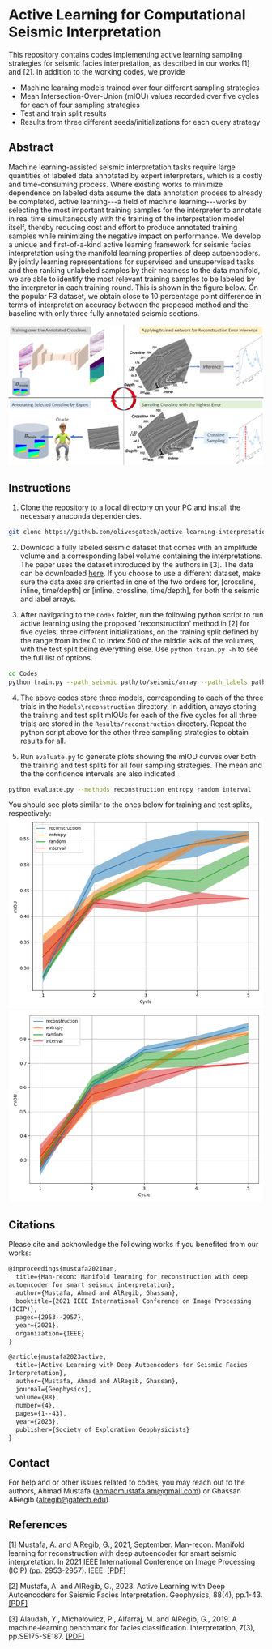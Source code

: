 # Active Learning for Computational Seismic Interpretation
This repository contains codes implementing active learning sampling strategies for seismic facies interpretation, as described in our works [1] and [2]. 
In addition to the working codes, we provide
- Machine learning models trained over four different sampling strategies
- Mean Intersection-Over-Union (mIOU) values recorded over five cycles for each of four sampling strategies
- Test and train split results 
- Results from three different seeds/initializations for each query strategy

## Abstract
Machine learning-assisted seismic interpretation tasks require large quantities of labeled data annotated by expert interpreters, which is a costly and time-consuming process. Where existing works to minimize dependence on labeled data assume the data annotation process to already be completed, active learning---a field of machine learning---works by selecting the most important training samples for the interpreter to annotate in real time simultaneously with the training of the interpretation model itself, thereby reducing cost and effort to produce annotated training samples while minimizing the negative impact on performance. We develop a unique and first-of-a-kind active learning framework for seismic facies interpretation using the manifold learning properties of deep autoencoders. By jointly learning representations for supervised and unsupervised tasks and then ranking unlabeled samples by their nearness to the data manifold, we are able to identify the most relevant training samples to be labeled by the interpreter in each training round. This is shown in the figure below. On the popular F3 dataset, we obtain close to 10 percentage point difference in terms of interpretation accuracy between the proposed method and the baseline with only three fully annotated seismic sections. 

![x](./setup.png)

## Instructions
1. Clone the repository to a local directory on your PC and install the necessary anaconda dependencies.
```bash
git clone https://github.com/olivesgatech/active-learning-interpretation.git
```

2. Download a fully labeled seismic dataset that comes with an amplitude volume and a corresponding label volume containing the interpretations. The paper uses the dataset introduced by the authors in [3]. The data can be downloaded [here](https://github.com/olivesgatech/facies_classification_benchmark). If you choose to use a different dataset, make sure the data axes are oriented in one of the two orders for, [crossline, inline, time/depth] or [inline, crossline, time/depth], for both the seismic and label arrays.

3. After navigating to the `Codes` folder, run the following python script to run active learning using the proposed 'reconstruction' method in [2] for five cycles, three different initializations, on the training split defined by the range from index 0 to index 500 of the middle axis of the volumes, with the test split being everything else. Use `python train.py -h` to see the full list of options.

```bash
cd Codes
python train.py --path_seismic path/to/seismic/array --path_labels path/to/label/array --training_inds 0 500 --sampling_method reconstruction --cycles 5 --trials 3
```

4. The above codes store three models, corresponding to each of the three trials in the `Models\reconstruction` directory. In addition, arrays storing the training and test split mIOUs for each of the five cycles for all three trials are stored in the `Results/reconstruction` directory. Repeat the python script above for the other three sampling strategies to obtain results for all. 

5. Run `evaluate.py` to generate plots showing the mIOU curves over both the training and test splits for all four sampling strategies. The mean and the the confidence intervals are also indicated. 
```bash
python evaluate.py --methods reconstruction entropy random interval
```

You should see plots similar to the ones below for training and test splits, respectively: 
![x](./Figures/miou_test.png)
![x](./Figures/miou_train.png)

## Citations
Please cite and acknowledge the following works if you benefited from our works: 
```
@inproceedings{mustafa2021man,
  title={Man-recon: Manifold learning for reconstruction with deep autoencoder for smart seismic interpretation},
  author={Mustafa, Ahmad and AlRegib, Ghassan},
  booktitle={2021 IEEE International Conference on Image Processing (ICIP)},
  pages={2953--2957},
  year={2021},
  organization={IEEE}
}
```
```
@article{mustafa2023active,
  title={Active Learning with Deep Autoencoders for Seismic Facies Interpretation},
  author={Mustafa, Ahmad and AlRegib, Ghassan},
  journal={Geophysics},
  volume={88},
  number={4},
  pages={1--43},
  year={2023},
  publisher={Society of Exploration Geophysicists}
}
```

## Contact
For help and or other issues related to codes, you may reach out to the authors, Ahmad Mustafa (ahmadmustafa.am@gmail.com) or Ghassan AlRegib (alregib@gatech.edu).

## References
[1] Mustafa, A. and AlRegib, G., 2021, September. Man-recon: Manifold learning for reconstruction with deep autoencoder for smart seismic interpretation. In 2021 IEEE International Conference on Image Processing (ICIP) (pp. 2953-2957). IEEE. [[PDF]](https://arxiv.org/pdf/2212.07568.pdf) 

[2] Mustafa, A. and AlRegib, G., 2023. Active Learning with Deep Autoencoders for Seismic Facies Interpretation. Geophysics, 88(4), pp.1-43. [[PDF]](https://eartharxiv.org/repository/object/5308/download/10455/) 

[3] Alaudah, Y., Michałowicz, P., Alfarraj, M. and AlRegib, G., 2019. A machine-learning benchmark for facies classification. Interpretation, 7(3), pp.SE175-SE187. [[PDF]](https://arxiv.org/abs/1901.07659) 

